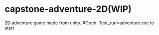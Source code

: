 # capstone-adventure-2D(WIP)

2D adventure game made from unity.
#Open: Test_run>adventure.exe to start
